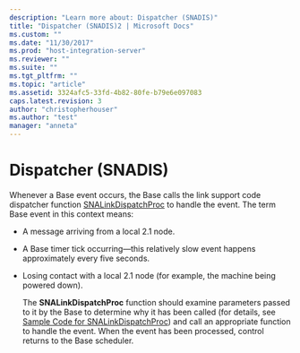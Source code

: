```yaml
---
description: "Learn more about: Dispatcher (SNADIS)"
title: "Dispatcher (SNADIS)2 | Microsoft Docs"
ms.custom: ""
ms.date: "11/30/2017"
ms.prod: "host-integration-server"
ms.reviewer: ""
ms.suite: ""
ms.tgt_pltfrm: ""
ms.topic: "article"
ms.assetid: 3324afc5-33fd-4b82-80fe-b79e6e097083
caps.latest.revision: 3
author: "christopherhouser"
ms.author: "test"
manager: "anneta"
---
```

# Dispatcher (SNADIS)
Whenever a Base event occurs, the Base calls the link support code dispatcher function [SNALinkDispatchProc](./snalinkdispatchproc2.md) to handle the event. The term Base event in this context means:  
  
- A message arriving from a local 2.1 node.  
  
- A Base timer tick occurring—this relatively slow event happens approximately every five seconds.  
  
- Losing contact with a local 2.1 node (for example, the machine being powered down).  
  
  The **SNALinkDispatchProc** function should examine parameters passed to it by the Base to determine why it has been called (for details, see [Sample Code for SNALinkDispatchProc](../core/sample-code-for-snalinkdispatchproc2.md)) and call an appropriate function to handle the event. When the event has been processed, control returns to the Base scheduler.
